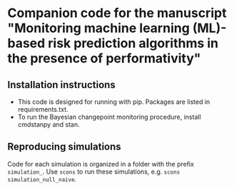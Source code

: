 # Companion code for the manuscript "Monitoring machine learning (ML)-based risk prediction algorithms in the presence of performativity"

## Installation instructions
* This code is designed for running with pip. Packages are listed in requirements.txt.
* To run the Bayesian changepoint monitoring procedure, install cmdstanpy and stan.

## Reproducing simulations
Code for each simulation is organized in a folder with the prefix `simulation_`. Use `scons` to run these simulations, e.g. `scons simulation_null_naive`.

